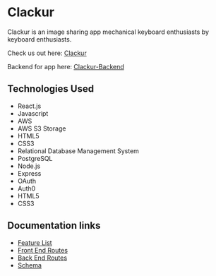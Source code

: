 # Clackur
Clackur is an image sharing app mechanical keyboard enthusiasts by keyboard enthusiasts.

Check us out here: [Clackur](https://clackur.herokuapp.com)

Backend for app here: [Clackur-Backend](https://github.com/b-tsui/Clackur-App-Backend)

## Technologies Used
 * React.js
 * Javascript
 * AWS
 * AWS S3 Storage
 * HTML5
 * CSS3
 * Relational Database Management System
 * PostgreSQL
 * Node.js
 * Express
 * OAuth
 * Auth0
 * HTML5
 * CSS3

## Documentation links
- [Feature List](https://github.com/b-tsui/Clackur-App/blob/master/Documentation/README.md)
- [Front End Routes](https://github.com/b-tsui/Clack-App/blob/master/Documentation/frontEndRoutes.md)
- [Back End Routes](https://github.com/b-tsui/Clack-App/blob/master/Documentation/backEndRoutes.md)
- [Schema](https://github.com/b-tsui/Clackur-App/blob/master/Documentation/Clackur-Schema%20(4).png)
